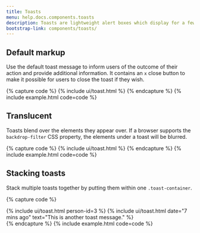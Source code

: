 ```yaml
---
title: Toasts
menu: help.docs.components.toasts
description: Toasts are lightweight alert boxes which display for a few seconds after a user has taken an action, to inform them of the state or outcome. They can be used when a user clicks a button or submits a form and their aim is to provide feedback, rather than encourage to take action.
bootstrap-link: components/toasts/
---
```



## Default markup

Use the default toast message to inform users of the outcome of their action and provide additional information. It contains an `x` close button to make it possible for users to close the toast if they wish.

{% capture code %}
{% include ui/toast.html %}
{% endcapture %}
{% include example.html code=code %}


## Translucent

Toasts blend over the elements they appear over. If a browser supports the `backdrop-filter` CSS property, the elements under a toast will be blurred.

{% capture code %}
{% include ui/toast.html %}
{% endcapture %}
{% include example.html code=code %}


## Stacking toasts

Stack multiple toasts together by putting them within one `.toast-container`.

{% capture code %}
<div class="toast-container">
  {% include ui/toast.html person-id=3 %}
  {% include ui/toast.html date="7 mins ago" text="This is another toast message." %}
</div>
{% endcapture %}
{% include example.html code=code %}